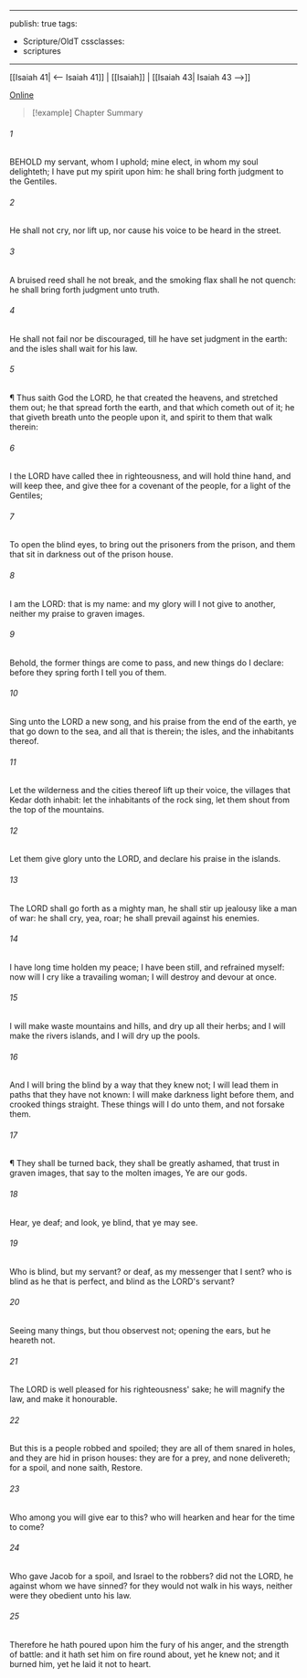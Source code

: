 

---
publish: true
tags:
  - Scripture/OldT
cssclasses:
  - scriptures
---
[[Isaiah 41| <-- Isaiah 41]] | [[Isaiah]] | [[Isaiah 43| Isaiah 43 -->]]

[Online](https://churchofjesuschrist.org/study/scriptures/ot/isa/42?lang=eng)

>[!example] Chapter Summary
>
###### 1
BEHOLD my servant, whom I uphold; mine elect, in whom my soul delighteth; I have put my spirit upon him: he shall bring forth judgment to the Gentiles.
###### 2
He shall not cry, nor lift up, nor cause his voice to be heard in the street.
###### 3
A bruised reed shall he not break, and the smoking flax shall he not quench: he shall bring forth judgment unto truth.
###### 4
He shall not fail nor be discouraged, till he have set judgment in the earth: and the isles shall wait for his law.
###### 5
¶ Thus saith God the LORD, he that created the heavens, and stretched them out; he that spread forth the earth, and that which cometh out of it; he that giveth breath unto the people upon it, and spirit to them that walk therein:
###### 6
I the LORD have called thee in righteousness, and will hold thine hand, and will keep thee, and give thee for a covenant of the people, for a light of the Gentiles;
###### 7
To open the blind eyes, to bring out the prisoners from the prison, and them that sit in darkness out of the prison house.
###### 8
I am the LORD: that is my name: and my glory will I not give to another, neither my praise to graven images.
###### 9
Behold, the former things are come to pass, and new things do I declare: before they spring forth I tell you of them.
###### 10
Sing unto the LORD a new song, and his praise from the end of the earth, ye that go down to the sea, and all that is therein; the isles, and the inhabitants thereof.
###### 11
Let the wilderness and the cities thereof lift up their voice, the villages that Kedar doth inhabit: let the inhabitants of the rock sing, let them shout from the top of the mountains.
###### 12
Let them give glory unto the LORD, and declare his praise in the islands.
###### 13
The LORD shall go forth as a mighty man, he shall stir up jealousy like a man of war: he shall cry, yea, roar; he shall prevail against his enemies.
###### 14
I have long time holden my peace; I have been still, and refrained myself: now will I cry like a travailing woman; I will destroy and devour at once.
###### 15
I will make waste mountains and hills, and dry up all their herbs; and I will make the rivers islands, and I will dry up the pools.
###### 16
And I will bring the blind by a way that they knew not; I will lead them in paths that they have not known: I will make darkness light before them, and crooked things straight.  These things will I do unto them, and not forsake them.
###### 17
¶ They shall be turned back, they shall be greatly ashamed, that trust in graven images, that say to the molten images, Ye are our gods.
###### 18
Hear, ye deaf; and look, ye blind, that ye may see.
###### 19
Who is blind, but my servant?  or deaf, as my messenger that I sent?  who is blind as he that is perfect, and blind as the LORD's servant?
###### 20
Seeing many things, but thou observest not; opening the ears, but he heareth not.
###### 21
The LORD is well pleased for his righteousness' sake; he will magnify the law, and make it honourable.
###### 22
But this is a people robbed and spoiled; they are all of them snared in holes, and they are hid in prison houses: they are for a prey, and none delivereth; for a spoil, and none saith, Restore.
###### 23
Who among you will give ear to this?  who will hearken and hear for the time to come?
###### 24
Who gave Jacob for a spoil, and Israel to the robbers?  did not the LORD, he against whom we have sinned?  for they would not walk in his ways, neither were they obedient unto his law.
###### 25
Therefore he hath poured upon him the fury of his anger, and the strength of battle: and it hath set him on fire round about, yet he knew not; and it burned him, yet he laid it not to heart.



